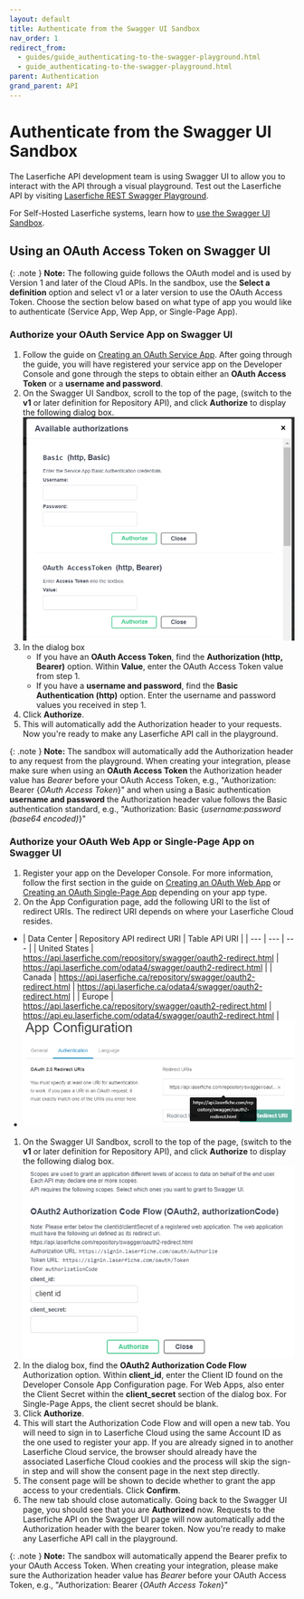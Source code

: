 ```yaml
---
layout: default
title: Authenticate from the Swagger UI Sandbox
nav_order: 1
redirect_from:
  - guides/guide_authenticating-to-the-swagger-playground.html
  - guide_authenticating-to-the-swagger-playground.html
parent: Authentication
grand_parent: API
---
```


<!--© 2024 Laserfiche.
See LICENSE-DOCUMENTATION and LICENSE-CODE in the project root for license information.-->

# Authenticate from the Swagger UI Sandbox

The Laserfiche API development team is using Swagger UI to allow you to interact with the API through a visual playground. Test out the Laserfiche API by visiting [Laserfiche REST Swagger Playground](../../playground/).

For Self-Hosted Laserfiche systems, learn how to [use the Swagger UI Sandbox](../../server/#authenticating-with-the-self-hosted-laserfiche-api).

## Using an OAuth Access Token on Swagger UI

{: .note }
**Note:** The following guide follows the OAuth model and is used by Version 1 and later of the Cloud APIs. In the sandbox, use the **Select a definition** option and select v1 or a later version to use the OAuth Access Token. Choose the section below based on what type of app you would like to authenticate (Service App, Wep App, or Single-Page App).

### Authorize your OAuth Service App on Swagger UI

1. Follow the guide on [Creating an OAuth Service App](../guide_oauth-service/). After going through the guide, you will have registered your service app on the Developer Console and gone through the steps to obtain either an **OAuth Access Token** or a **username and password**.
1. On the Swagger UI Sandbox, scroll to the top of the page, (switch to the **v1** or later definition for Repository API), and click **Authorize** to display the following dialog box. ![](./assets/images/api-swagger-04.png)
1. In the dialog box
   - If you have an **OAuth Access Token**, find the **Authorization (http, Bearer)** option. Within **Value**, enter the OAuth Access Token value from step 1.
   - If you have a **username and password**, find the **Basic Authentication (http)** option. Enter the username and password values you received in step 1.
1. Click **Authorize**.
1. This will automatically add the Authorization header to your requests. Now you're ready to make any Laserfiche API call in the playground.

{: .note }
**Note:** The sandbox will automatically add the Authorization header to any request from the playground. When creating your integration, please make sure when using an **OAuth Access Token** the Authorization header value has _Bearer_ before your OAuth Access Token, e.g., "Authorization: Bearer {_OAuth Access Token_}" and when using a Basic authentication **username and password** the Authorization header value follows the Basic authentication standard, e.g., "Authorization: Basic {_username:password (base64 encoded)_}"

### Authorize your OAuth Web App or Single-Page App on Swagger UI

1. Register your app on the Developer Console. For more information, follow the first section in the guide on [Creating an OAuth Web App](../guide_oauth-webapp) or [Creating an OAuth Single-Page App](../guide_oauth-spa) depending on your app type.
1. On the App Configuration page, add the following URI to the list of redirect URIs. The redirect URI depends on where your Laserfiche Cloud resides.
  - | Data Center | Repository API redirect URI | Table API URI |
  | --- | --- | --- |
  | United States | https://api.laserfiche.com/repository/swagger/oauth2-redirect.html | https://api.laserfiche.com/odata4/swagger/oauth2-redirect.html |
  | Canada | https://api.laserfiche.ca/repository/swagger/oauth2-redirect.html | https://api.laserfiche.ca/odata4/swagger/oauth2-redirect.html |
  | Europe | https://api.laserfiche.ca/repository/swagger/oauth2-redirect.html | https://api.eu.laserfiche.com/odata4/swagger/oauth2-redirect.html |
- ![](./assets/images/api-swagger-oauth-web-app-01.png)
1. On the Swagger UI Sandbox, scroll to the top of the page, (switch to the **v1** or later definition for Repository API), and click **Authorize** to display the following dialog box. ![](./assets/images/api-swagger-oauth-web-app-02.png)
1. In the dialog box, find the **OAuth2 Authorization Code Flow** Authorization option. Within **client_id**, enter the Client ID found on the Developer Console App Configuration page. For Web Apps, also enter the Client Secret within the **client_secret** section of the dialog box. For Single-Page Apps, the client secret should be blank.
1. Click **Authorize**.
1. This will start the Authorization Code Flow and will open a new tab. You will need to sign in to Laserfiche Cloud using the same Account ID as the one used to register your app. If you are already signed in to another Laserfiche Cloud service, the browser should already have the associated Laserfiche Cloud cookies and the process will skip the sign-in step and will show the consent page in the next step directly.
1. The consent page will be shown to decide whether to grant the app access to your credentials. Click **Confirm**.
1. The new tab should close automatically. Going back to the Swagger UI page, you should see that you are **Authorized** now. Requests to the Laserfiche API on the Swagger UI page will now automatically add the Authorization header with the bearer token. Now you're ready to make any Laserfiche API call in the playground.

{: .note }
**Note:** The sandbox will automatically append the Bearer prefix to your OAuth Access Token. When creating your integration, please make sure the Authorization header value has _Bearer_ before your OAuth Access Token, e.g., "Authorization: Bearer {_OAuth Access Token_}"
